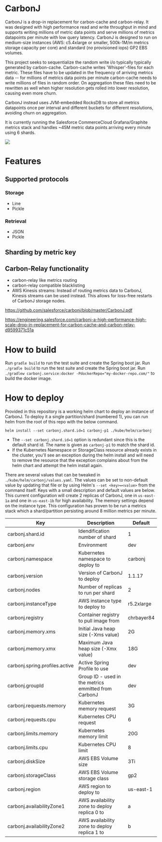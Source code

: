 # CarbonJ

CarbonJ is a drop-in replacement for carbon-cache and carbon-relay. It was designed with high performance read and write throughput in mind and supports writing millions of metric data points and serve millions of metrics datapoints per minute with low query latency. CarbonJ is designed to run on medium-size instances (AWS: c5.4xlarge or smaller, 500k-1M/m metrics storage capacity per core) and standard (_no_ provisioned iops) GP2 EBS volumes.

This project seeks to sequentialize the random write i/o typically typically generated by carbon-cache. Carbon-cache writes 'Whisper'-files for each metric. These files have to be updated in the frequency of arriving metrics data -- for millions of metrics data points per minute carbon-cache needs to write millions of files in random order. On aggregation these files need to be rewritten as well when higher resolution gets rolled into lower resolution, causing even more churn.

CarbonJ instead uses JVM-embedded RocksDB to store all metrics datapoints once per interval and different buckets for different resolutions, avoiding churn on aggregation.

It is currently running the Salesforce CommerceCloud Grafana/Graphite metrics stack and handles ~45M metric data points arriving every minute using 6 shards.

[![](https://github.com/salesforce/carbonj/workflows/Java%20CI/badge.svg)]( https://github.com/salesforce/carbonj/actions?query=workflow%3A%22Java+CI%22)


# Features

## Supported protocols

### Storage
- Line
- Pickle
### Retrieval
- JSON
- Pickle

## Sharding by metric key

## Carbon-Relay functionality

- carbon-relay like metrics routing
- carbon-relay compatible blacklisting
- AWS Kinesis streams: Instead of routing metrics data to CarbonJ, Kinesis streams can be used instead. This allows for loss-free restarts of CarbonJ storage nodes.

https://github.com/salesforce/carbonj/blob/master/CarbonJ.pdf


https://engineering.salesforce.com/carbonj-a-high-performance-high-scale-drop-in-replacement-for-carbon-cache-and-carbon-relay-d9599371c51a

# How to build

Run `gradle build` to run the test suite and create the Spring boot jar. Run `./gradle build` to run the test suite and create the Spring boot jar. Run
`./gradlew carbonj.service:docker -PdockerRepo="my-docker-repo.com/"` to build the docker image. 

# How to deploy
Provided in this repository is a working helm chart to deploy an instance of CarbonJ.  To deploy it a single partition/shard (numbered 1), you can run helm from the root of this repo with the below command.

`helm install --set carbonj.shard.id=1 carbonj-p1 ./kube/helm/carbonj`
* The `--set carbonj.shard.id=1` option is redundant since this is the default shard id.  The name is given as `carbonj-p1` to match the shard id.
* If the Kubernetes Namespace or StorageClass resource already exists in the cluster, you'll see an exception during the helm install and will need to remove the resource that the exception complains about from the helm chart and attempt the helm install again. 

There are several values that can be tweaked in `./kube/helm/carbonj/values.yaml`.  The values can be set to non-default value by updating that file or by using Helm's `--set <key>=<value>` from the command itself.  Keys with a small description and default values are below.  This current configuration will create 2 replicas of CarbonJ, one in `us-east-1a` and one in `us-east-1b` for high availability.  The memory settings depend on the instance type.  This configuration has proven to be run a metrics stack which a shard/partition persisting around 8 million metrics per minute.

| Key | Description | Default |
|------|-------------|---------|
carbonj.shard.id | Idendification number of shard | 1
carbonj.env | Environment | dev
carbonj.namespace | Kubernetes namespace to deploy to | carbonj
carbonj.version | Version of CarbonJ to deploy | 1.1.17
carbonj.nodes | Number of replicas to run per shard | 2
carbonj.instanceType | AWS instance type to deploy to | r5.2xlarge
carbonj.registry | Container registry to pull image from | chrbayer84
carbonj.memory.xms | Initial Java heap size (-Xms value) | 2G
carbonj.memory.xmx | Maximum Java heap size (-Xmx value) | 18G
carbonj.spring.profiles.active | Active Spring Profile to use | dev
carbonj.groupId | Group ID - used in the metrics emmitted from CarbonJ | dev
carbonj.requests.memory | Kubernetes memory request | 3G
carbonj.requests.cpu | Kubernetes CPU request | 6
carbonj.limits.memory | Kubernetes memory limit | 20G
carbonj.limits.cpu | Kubernetes CPU limit | 8
carbonj.diskSize | AWS EBS Volume size | 3Ti
carbonj.storageClass | AWS EBS Volume storage class | gp2
carbonj.region | AWS region to deploy to | us-east-1
carbonj.availabilityZone1 | AWS availability zone to deploy replica 0 to | a
carbonj.availabilityZone2 | AWS availability zone to deploy replica 1 to | b
